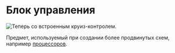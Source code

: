 # Блок управления

![Теперь со встроенным круиз-контролем.](oredict:oc:materialCU)

Предмет, используемый при создании более продвинутых схем, например [процессоров](cpu1.md).
